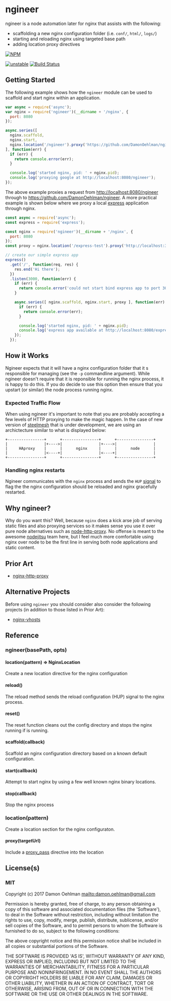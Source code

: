 # ngineer

ngineer is a node automation later for nginx that assists with the following:

* scaffolding a new nginx configuration folder (i.e. `conf/`, `html/`, `logs/`)
* starting and reloading nginx using targeted base path
* adding location proxy directives

[![NPM](https://nodei.co/npm/ngineer.png)](https://nodei.co/npm/ngineer/)

[![unstable](https://img.shields.io/badge/stability-unstable-yellowgreen.svg)](https://github.com/dominictarr/stability#unstable) [![Build Status](https://api.travis-ci.org/DamonOehlman/ngineer.svg?branch=master)](https://travis-ci.org/DamonOehlman/ngineer)

## Getting Started

The following example shows how the `ngineer` module can be used to scaffold and start nginx within an application.

```js
var async = require('async');
var nginx = require('ngineer')(__dirname + '/nginx', {
  port: 8080
});

async.series([
  nginx.scaffold,
  nginx.start,
  nginx.location('/ngineer').proxy('https://github.com/DamonOehlman/ngineer')
], function(err) {
  if (err) {
    return console.error(err);
  }

  console.log('started nginx, pid: ' + nginx.pid);
  console.log('proxying google at http://localhost:8080/ngineer');
});
```

The above example proxies a request from <http://localhost:8080/ngineer> through to <https://github.com/DamonOehlman/ngineer>.  A more practical example is shown below where we proxy a local [express](https://github.com/visionmedia/express) application through nginx.

```js
const async = require('async');
const express = require('express');

const nginx = require('ngineer')(__dirname + '/nginx', {
  port: 8080
});
const proxy = nginx.location('/express-test').proxy('http://localhost:3000/');

// create our simple express app
express()
  .get('/', function(req, res) {
    res.end('Hi there');
  })
  .listen(3000, function(err) {
    if (err) {
      return console.error('could not start bind express app to port 3000', err);
    }

    async.series([ nginx.scaffold, nginx.start, proxy ], function(err) {
      if (err) {
        return console.error(err);
      }

      console.log('started nginx, pid: ' + nginx.pid);
      console.log('express app available at http://localhost:8080/express-test');
    });
  });
```

## How it Works

Ngineer expects that it will have a nginx configuration folder that it s responsible for managing (see the `-p` commandline argument).  While ngineer doesn't require that it is reponsible for running the nginx process, it is happy to do this.  If you do decide to use this option then ensure that you upstart (or similar) the node process running nginx.

### Expected Traffic Flow

When using ngineer it's important to note that you are probably accepting a few levels of HTTP proxying to make the magic happen.  In the case of new version of [steelmesh](https://github.com/steelmesh/steelmesh) that is under development, we are using an archictecture similar to what is displayed below:

```
+----------------+      +----------------+      +----------------+
|                |+---->|                |+---->|                |
|     HAproxy    |      |      nginx     |      |      node      |
|                |<----+|                |<----+|                |
+----------------+      +----------------+      +----------------+
```

### Handling nginx restarts

Ngineer communicates with the `nginx` process and sends the `HUP` [signal](http://wiki.nginx.org/CommandLine#Loading_a_New_Configuration_Using_Signals)
to flag the the nginx configuration should be reloaded and nginx gracefully restarted.

## Why ngineer?

Why do you want this?  Well, because `nginx` does a kick arse job of serving
static files and also proxying services so it makes sense you use it over
pure node alternatives such as [node-http-proxy](https://github.com/nodejitsu/node-http-proxy).
No offense is meant to the awesome [nodejitsu](nodejitsu.com) team here, but
I feel much more comfortable using nginx over node to be the first line in
serving both node applications and static content.

## Prior Art

* [nginx-http-proxy](https://github.com/liamoehlman/nginx-http-proxy)

## Alternative Projects

Before using `ngineer` you should consider also consider the following
projects (in addition to those listed in Prior Art):

* [nginx-vhosts](https://github.com/maxogden/nginx-vhosts)

## Reference

### ngineer(basePath, opts)

#### location(pattern) => NginxLocation

Create a new location directive for the nginx configuration

#### reload()

The reload method sends the reload configuration (HUP) signal to the nginx process.

#### reset()

The reset function cleans out the config directory and stops the nginx running if
is running.

#### scaffold(callback)

Scaffold an nginx configuration directory based on a known default
configuration.

#### start(callback)

Attempt to start nginx by using a few well known nginx binary locations.

#### stop(callback)

Stop the nginx process

### location(pattern)

Create a location section for the nginx configuraton.

#### proxy(targetUrl)

Include a [proxy_pass](http://wiki.nginx.org/HttpProxyModule#proxy_pass)
directive into the location

## License(s)

### MIT

Copyright (c) 2017 Damon Oehlman <mailto:damon.oehlman@gmail.com>

Permission is hereby granted, free of charge, to any person obtaining
a copy of this software and associated documentation files (the
'Software'), to deal in the Software without restriction, including
without limitation the rights to use, copy, modify, merge, publish,
distribute, sublicense, and/or sell copies of the Software, and to
permit persons to whom the Software is furnished to do so, subject to
the following conditions:

The above copyright notice and this permission notice shall be
included in all copies or substantial portions of the Software.

THE SOFTWARE IS PROVIDED 'AS IS', WITHOUT WARRANTY OF ANY KIND,
EXPRESS OR IMPLIED, INCLUDING BUT NOT LIMITED TO THE WARRANTIES OF
MERCHANTABILITY, FITNESS FOR A PARTICULAR PURPOSE AND NONINFRINGEMENT.
IN NO EVENT SHALL THE AUTHORS OR COPYRIGHT HOLDERS BE LIABLE FOR ANY
CLAIM, DAMAGES OR OTHER LIABILITY, WHETHER IN AN ACTION OF CONTRACT,
TORT OR OTHERWISE, ARISING FROM, OUT OF OR IN CONNECTION WITH THE
SOFTWARE OR THE USE OR OTHER DEALINGS IN THE SOFTWARE.
